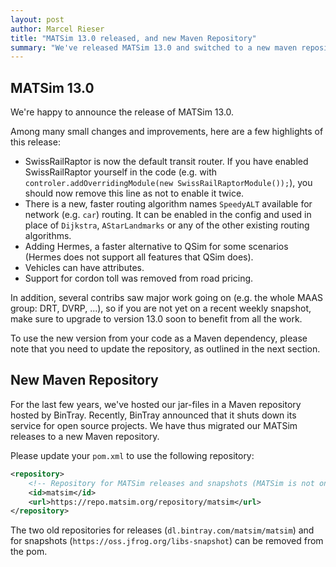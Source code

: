 ```yaml
---
layout: post
author: Marcel Rieser
title: "MATSim 13.0 released, and new Maven Repository"
summary: "We've released MATSim 13.0 and switched to a new maven repository."
---
```


## MATSim 13.0

We're happy to announce the release of MATSim 13.0.

Among many small changes and improvements, here are a few highlights of this release:

- SwissRailRaptor is now the default transit router.
  If you have enabled SwissRailRaptor yourself in the code (e.g. with `controler.addOverridingModule(new SwissRailRaptorModule());`), you should
  now remove this line as not to enable it twice.
- There is a new, faster routing algorithm names `SpeedyALT` available for network (e.g. `car`) routing. It can be enabled in the config and used
  in place of `Dijkstra`, `AStarLandmarks` or any of the other existing routing algorithms.
- Adding Hermes, a faster alternative to QSim for some scenarios (Hermes does not support all features that QSim does).
- Vehicles can have attributes.
- Support for cordon toll was removed from road pricing.
  
In addition, several contribs saw major work going on (e.g. the whole MAAS group: DRT, DVRP, ...), so if you are not yet on a recent
weekly snapshot, make sure to upgrade to version 13.0 soon to benefit from all the work.
  
To use the new version from your code as a Maven dependency, please note that you 
need to update the repository, as outlined in the next section.

  
## New Maven Repository

For the last few years, we've hosted our jar-files in a Maven repository hosted by BinTray.
Recently, BinTray announced that it shuts down its service for open source projects.
We have thus migrated our MATSim releases to a new Maven repository.

Please update your `pom.xml` to use the following repository:

```xml
<repository>
    <!-- Repository for MATSim releases and snapshots (MATSim is not on Maven central) -->
    <id>matsim</id>
    <url>https://repo.matsim.org/repository/matsim</url>
</repository>
```

The two old repositories for releases (`dl.bintray.com/matsim/matsim`) and for snapshots
(`https://oss.jfrog.org/libs-snapshot`) can be removed from the pom.


